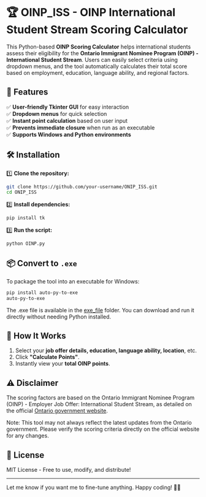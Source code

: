 # 🏆 OINP_ISS - OINP International Student Stream Scoring Calculator  

This Python-based **OINP Scoring Calculator** helps international students assess their eligibility for the **Ontario Immigrant Nominee Program (OINP) - International Student Stream**. Users can easily select criteria using dropdown menus, and the tool automatically calculates their total score based on employment, education, language ability, and regional factors.

## 🚀 Features  
✅ **User-friendly Tkinter GUI** for easy interaction  
✅ **Dropdown menus** for quick selection  
✅ **Instant point calculation** based on user input  
✅ **Prevents immediate closure** when run as an executable  
✅ **Supports Windows and Python environments**  

## 🛠 Installation  
1️⃣ **Clone the repository:**  
```bash
git clone https://github.com/your-username/ONIP_ISS.git
cd ONIP_ISS
```
2️⃣ **Install dependencies:**  
```bash
pip install tk
```
3️⃣ **Run the script:**  
```bash
python OINP.py
```

## 📦 Convert to `.exe`  
To package the tool into an executable for Windows:  
```bash
pip install auto-py-to-exe
auto-py-to-exe
```
The .exe file is available in the [exe_file](https://github.com/Kuan0113/OINP_ISS/tree/main/exe_file) folder. You can download and run it directly without needing Python installed.


## 📑 How It Works  
1. Select your **job offer details, education, language ability, location**, etc.  
2. Click **"Calculate Points"**.  
3. Instantly view your **total OINP points**.

## ⚠️ Disclaimer
The scoring factors are based on the Ontario Immigrant Nominee Program (OINP) - Employer Job Offer: International Student Stream, as detailed on the official [Ontario government website](https://www.ontario.ca/page/oinp-employer-job-offer-international-student-stream).

Note: This tool may not always reflect the latest updates from the Ontario government. Please verify the scoring criteria directly on the official website for any changes.


## 📜 License  
MIT License - Free to use, modify, and distribute!  

---

Let me know if you want me to fine-tune anything. Happy coding! 🚀😃
